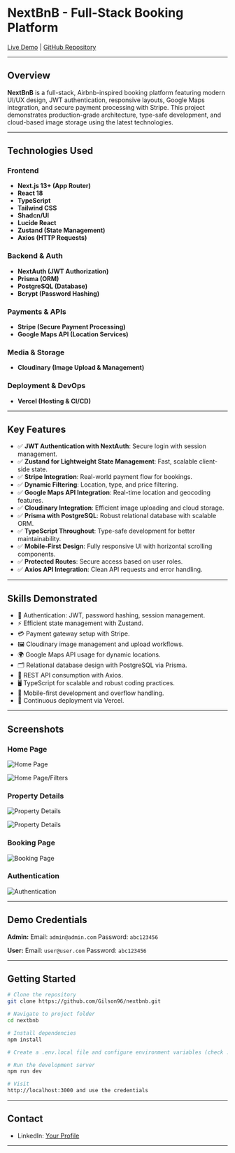 # NextBnB - Full-Stack Booking Platform

[Live Demo](https://nextbnb-psi.vercel.app) | [GitHub Repository](https://github.com/Gilson96/nextbnb)

---

## Overview

**NextBnB** is a full-stack, Airbnb-inspired booking platform featuring modern UI/UX design, JWT authentication, responsive layouts, Google Maps integration, and secure payment processing with Stripe. This project demonstrates production-grade architecture, type-safe development, and cloud-based image storage using the latest technologies.

---

## Technologies Used

### Frontend

* **Next.js 13+ (App Router)**
* **React 18**
* **TypeScript**
* **Tailwind CSS**
* **Shadcn/UI**
* **Lucide React**
* **Zustand (State Management)**
* **Axios (HTTP Requests)**

### Backend & Auth

* **NextAuth (JWT Authorization)**
* **Prisma (ORM)**
* **PostgreSQL (Database)**
* **Bcrypt (Password Hashing)**

### Payments & APIs

* **Stripe (Secure Payment Processing)**
* **Google Maps API (Location Services)**

### Media & Storage

* **Cloudinary (Image Upload & Management)**

### Deployment & DevOps

* **Vercel (Hosting & CI/CD)**

---

## Key Features

* ✅ **JWT Authentication with NextAuth**: Secure login with session management.
* ✅ **Zustand for Lightweight State Management**: Fast, scalable client-side state.
* ✅ **Stripe Integration**: Real-world payment flow for bookings.
* ✅ **Dynamic Filtering**: Location, type, and price filtering.
* ✅ **Google Maps API Integration**: Real-time location and geocoding features.
* ✅ **Cloudinary Integration**: Efficient image uploading and cloud storage.
* ✅ **Prisma with PostgreSQL**: Robust relational database with scalable ORM.
* ✅ **TypeScript Throughout**: Type-safe development for better maintainability.
* ✅ **Mobile-First Design**: Fully responsive UI with horizontal scrolling components.
* ✅ **Protected Routes**: Secure access based on user roles.
* ✅ **Axios API Integration**: Clean API requests and error handling.

---

## Skills Demonstrated

* 🔐 Authentication: JWT, password hashing, session management.
* ⚡ Efficient state management with Zustand.
* 💳 Payment gateway setup with Stripe.
* 🖼️ Cloudinary image management and upload workflows.
* 🌍 Google Maps API usage for dynamic locations.
* 🗂️ Relational database design with PostgreSQL via Prisma.
* 📡 REST API consumption with Axios.
* 🖥️ TypeScript for scalable and robust coding practices.
* 📱 Mobile-first development and overflow handling.
* 🚀 Continuous deployment via Vercel.

---

## Screenshots

### Home Page

![Home Page](https://github.com/Gilson96/nextbnb/blob/master/public/screenshots/Screenshot%20(7).png?raw=true)

![Home Page/Filters](https://github.com/Gilson96/nextbnb/blob/master/public/screenshots/Screenshot%20(8).png?raw=true)

### Property Details

![Property Details](https://github.com/Gilson96/nextbnb/blob/master/public/screenshots/Screenshot%20(3).png?raw=true)

![Property Details](https://github.com/Gilson96/nextbnb/blob/master/public/screenshots/Screenshot%20(4).png?raw=true)

### Booking Page

![Booking Page](https://github.com/Gilson96/nextbnb/blob/master/public/screenshots/Screenshot%20(5).png?raw=true)

### Authentication

![Authentication](https://github.com/Gilson96/nextbnb/blob/master/public/screenshots/Screenshot%20(10).png?raw=true)


---

## Demo Credentials

**Admin:**
Email: `admin@admin.com`
Password: `abc123456`

**User:**
Email: `user@user.com`
Password: `abc123456`

---

## Getting Started

```bash
# Clone the repository
git clone https://github.com/Gilson96/nextbnb.git

# Navigate to project folder
cd nextbnb

# Install dependencies
npm install

# Create a .env.local file and configure environment variables (check .env.example)

# Run the development server
npm run dev

# Visit
http://localhost:3000 and use the credentials
```

---

## Contact

* LinkedIn: [Your Profile](linkedin.com/in/gilson-de-almeida)
---

